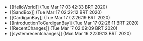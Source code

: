 * [[HelloWorld]] (Tue Mar 17 03:42:33 BRT 2020)
* [[SandBox]] (Tue Mar 17 02:29:12 BRT 2020)
* [[CardiganBay]] (Tue Mar 17 02:26:19 BRT 2020)
* [[IntroductionToCardiganBay]] (Tue Mar 17 02:26:11 BRT 2020)
* [[RecentChanges]] (Tue Mar 17 02:09:09 BRT 2020)
* [[systemrecentchanges]] (Mon Mar 16 22:09:13 BRT 2020)